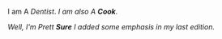 I am A *Dentist*.
_I am also A **Cook**._

_Well, I'm Prett **Sure** I added some emphasis in my last edition._

